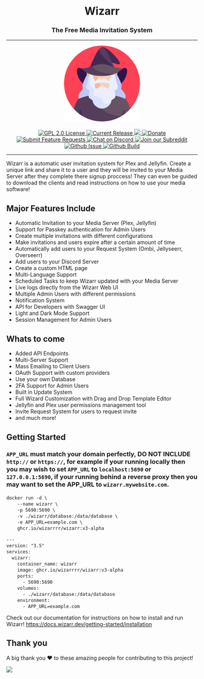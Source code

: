 <h1 align="center">Wizarr</h1>
<h3 align="center">The Free Media Invitation System</h3>

---

<p align="center">
<img src="./screenshots/wizard.png" height="200">
<br/>
<br/>
<a href="https://github.com/wizarrrr/wizarr">
<img alt="GPL 2.0 License" src="https://img.shields.io/github/license/wizarrrr/wizarr.svg"/>
</a>
<a href="https://github.com/jellyfin/jellyfin/releases">
<img alt="Current Release" src="https://img.shields.io/github/release/wizarrrr/wizarr.svg"/>
</a>
<a href="https://hosted.weblate.org/engage/wizarr/">
<img src="https://hosted.weblate.org/widgets/wizarr/-/app/svg-badge.svg" />
</a>
<a href="https://opencollective.com/wizarr">
<img alt="Donate" src="https://img.shields.io/opencollective/all/wizarr.svg?label=backers"/>
</a>
<a href="https://features.wizarr.dev">
<img alt="Submit Feature Requests" src="https://img.shields.io/badge/vote_now-features?label=features"/>
</a>
<a href="https://discord.gg/XXCz7aM3ak">
<img alt="Chat on Discord" src="https://img.shields.io/discord/1020742926856372224"/>
</a>
<a href="https://www.reddit.com/r/wizarr">
<img alt="Join our Subreddit" src="https://img.shields.io/badge/reddit-r%2Fwizarr-%23FF5700.svg"/>
</a>
<a href="https://github.com/Wizarrrr/wizarr/issues">
<img alt="Github Issue" src="https://img.shields.io/github/issues/wizarrrr/wizarr"/>
</a>
<a href="https://github.com/Wizarrrr/wizarr/actions/workflows/docker-build.yml">
<img alt="Github Build" src="https://img.shields.io/github/actions/workflow/status/wizarrrr/wizarr/docker-build.yml"/>
</a>
</p>

---

Wizarr is a automatic user invitation system for Plex and Jellyfin. Create a unique link and share it to a user and they will be invited to your Media Server after they complete there signup proccess! They can even be guided to download the clients and read instructions on how to use your media software!

## Major Features Include

- Automatic Invitation to your Media Server (Plex, Jellyfin)
- Support for Passkey authentication for Admin Users
- Create multiple invitations with different configurations
- Make invitations and users expire after a certain amount of time
- Automatically add users to your Request System (Ombi, Jellyseerr, Overseerr)
- Add users to your Discord Server
- Create a custom HTML page
- Multi-Language Support
- Scheduled Tasks to keep Wizarr updated with your Media Server
- Live logs directly from the Wizarr Web UI
- Multiple Admin Users with different permissions
- Notification System
- API for Developers with Swagger UI
- Light and Dark Mode Support
- Session Management for Admin Users

## Whats to come

- Added API Endpoints
- Multi-Server Support
- Mass Emailing to Client Users
- OAuth Support with custom providers
- Use your own Database
- 2FA Support for Admin Users
- Built in Update System
- Full Wizard Customization with Drag and Drop Template Editor
- Jellyfin and Plex user permissions management tool
- Invite Request System for users to request invite
- and much more!


## Getting Started

 ### `APP_URL` must match your domain perfectly, DO NOT INCLUDE `http://` or `https://`, for example if your running locally then you may wish to set `APP_URL` to `localhost:5690` or `127.0.0.1:5690`, if your running behind a reverse proxy then you may want to set the APP_URL to `wizarr.mywebsite.com`.

```
docker run -d \
    --name wizarr \
    -p 5690:5690 \
    -v ./wizarr/database:/data/database \
    -e APP_URL=example.com \
    ghcr.io/wizarrrr/wizarr:v3-alpha
```

```
---
version: "3.5"
services:
  wizarr:
    container_name: wizarr
    image: ghcr.io/wizarrrr/wizarr:v3-alpha
    ports:
      - 5690:5690
    volumes:
      - ./wizarr/database:/data/database
    environment:
      - APP_URL=example.com
```

Check out our documentation for instructions on how to install and run Wizarr!
https://docs.wizarr.dev/getting-started/installation


## Thank you

A big thank you ❤️ to these amazing people for contributing to this project!

<a href="https://github.com/wizarrrr/wizarr/graphs/contributors">
  <img src="https://contrib.rocks/image?repo=wizarrrr/wizarr" />
</a>
